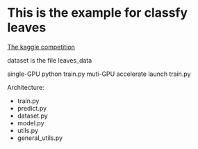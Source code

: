 # This is the example for classfy leaves

[The kaggle competition](https://www.kaggle.com/c/classify-leaves)

dataset is the file leaves_data

single-GPU 
python train.py
muti-GPU 
accelerate launch train.py

Architecture:

- train.py 
- predict.py 
- dataset.py 
- model.py 
- utils.py 
- general_utils.py 
